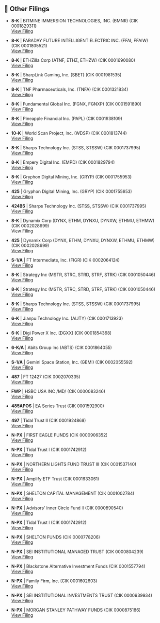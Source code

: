 ## 📁 Other Filings

- **8-K** | BITMINE IMMERSION TECHNOLOGIES, INC.  (BMNR)  (CIK 0001829311)  
  [View Filing](https://www.sec.gov/Archives/edgar/data/1829311/000149315225012513/0001493152-25-012513-index.htm)

- **8-K** | FARADAY FUTURE INTELLIGENT ELECTRIC INC.  (FFAI, FFAIW)  (CIK 0001805521)  
  [View Filing](https://www.sec.gov/Archives/edgar/data/1805521/000121390025082869/0001213900-25-082869-index.htm)

- **8-K** | ETHZilla Corp  (ATNF, ETHZ, ETHZW)  (CIK 0001690080)  
  [View Filing](https://www.sec.gov/Archives/edgar/data/1690080/000121390025082917/0001213900-25-082917-index.htm)

- **8-K** | SharpLink Gaming, Inc.  (SBET)  (CIK 0001981535)  
  [View Filing](https://www.sec.gov/Archives/edgar/data/1981535/000149315225012518/0001493152-25-012518-index.htm)

- **8-K** | TNF Pharmaceuticals, Inc.  (TNFA)  (CIK 0001321834)  
  [View Filing](https://www.sec.gov/Archives/edgar/data/1321834/000164117225026167/0001641172-25-026167-index.htm)

- **8-K** | Fundamental Global Inc.  (FGNX, FGNXP)  (CIK 0001591890)  
  [View Filing](https://www.sec.gov/Archives/edgar/data/1591890/000164117225026146/0001641172-25-026146-index.htm)

- **8-K** | Pineapple Financial Inc.  (PAPL)  (CIK 0001938109)  
  [View Filing](https://www.sec.gov/Archives/edgar/data/1938109/000164117225026153/0001641172-25-026153-index.htm)

- **10-K** | World Scan Project, Inc.  (WDSP)  (CIK 0001813744)  
  [View Filing](https://www.sec.gov/Archives/edgar/data/1813744/000159991625000120/0001599916-25-000120-index.htm)

- **8-K** | Sharps Technology Inc.  (STSS, STSSW)  (CIK 0001737995)  
  [View Filing](https://www.sec.gov/Archives/edgar/data/1737995/000164117225026137/0001641172-25-026137-index.htm)

- **8-K** | Empery Digital Inc.  (EMPD)  (CIK 0001829794)  
  [View Filing](https://www.sec.gov/Archives/edgar/data/1829794/000168316825006602/0001683168-25-006602-index.htm)

- **8-K** | Gryphon Digital Mining, Inc.  (GRYP)  (CIK 0001755953)  
  [View Filing](https://www.sec.gov/Archives/edgar/data/1755953/000121390025082930/0001213900-25-082930-index.htm)

- **425** | Gryphon Digital Mining, Inc.  (GRYP)  (CIK 0001755953)  
  [View Filing](https://www.sec.gov/Archives/edgar/data/1755953/000121390025082934/0001213900-25-082934-index.htm)

- **424B5** | Sharps Technology Inc.  (STSS, STSSW)  (CIK 0001737995)  
  [View Filing](https://www.sec.gov/Archives/edgar/data/1737995/000164117225026160/0001641172-25-026160-index.htm)

- **8-K** | Dynamix Corp  (DYNX, ETHM, DYNXU, DYNXW, ETHMU, ETHMW)  (CIK 0002028699)  
  [View Filing](https://www.sec.gov/Archives/edgar/data/2028699/000121390025082962/0001213900-25-082962-index.htm)

- **425** | Dynamix Corp  (DYNX, ETHM, DYNXU, DYNXW, ETHMU, ETHMW)  (CIK 0002028699)  
  [View Filing](https://www.sec.gov/Archives/edgar/data/2028699/000121390025082967/0001213900-25-082967-index.htm)

- **S-1/A** | FT Intermediate, Inc.  (FIGR)  (CIK 0002064124)  
  [View Filing](https://www.sec.gov/Archives/edgar/data/2064124/000162828025041443/0001628280-25-041443-index.htm)

- **8-K** | Strategy Inc  (MSTR, STRC, STRD, STRF, STRK)  (CIK 0001050446)  
  [View Filing](https://www.sec.gov/Archives/edgar/data/1050446/000105044625000008/0001050446-25-000008-index.htm)

- **8-K** | Strategy Inc  (MSTR, STRC, STRD, STRF, STRK)  (CIK 0001050446)  
  [View Filing](https://www.sec.gov/Archives/edgar/data/1050446/000119312525193487/0001193125-25-193487-index.htm)

- **8-K** | Sharps Technology Inc.  (STSS, STSSW)  (CIK 0001737995)  
  [View Filing](https://www.sec.gov/Archives/edgar/data/1737995/000164117225026162/0001641172-25-026162-index.htm)

- **6-K** | Jianpu Technology Inc.  (AIJTY)  (CIK 0001713923)  
  [View Filing](https://www.sec.gov/Archives/edgar/data/1713923/000110465925085985/0001104659-25-085985-index.htm)

- **6-K** | Digi Power X Inc.  (DGXX)  (CIK 0001854368)  
  [View Filing](https://www.sec.gov/Archives/edgar/data/1854368/000121390025082918/0001213900-25-082918-index.htm)

- **6-K/A** | Abits Group Inc  (ABTS)  (CIK 0001864055)  
  [View Filing](https://www.sec.gov/Archives/edgar/data/1864055/000164117225026152/0001641172-25-026152-index.htm)

- **S-1/A** | Gemini Space Station, Inc.  (GEMI)  (CIK 0002055592)  
  [View Filing](https://www.sec.gov/Archives/edgar/data/2055592/000110465925085963/0001104659-25-085963-index.htm)

- **487** | FT 12427  (CIK 0002070335)  
  [View Filing](https://www.sec.gov/Archives/edgar/data/2070335/000144554625005887/0001445546-25-005887-index.htm)

- **FWP** | HSBC USA INC /MD/  (CIK 0000083246)  
  [View Filing](https://www.sec.gov/Archives/edgar/data/83246/000110465925085818/0001104659-25-085818-index.htm)

- **485APOS** | EA Series Trust  (CIK 0001592900)  
  [View Filing](https://www.sec.gov/Archives/edgar/data/1592900/000159290025002569/0001592900-25-002569-index.htm)

- **497** | Tidal Trust II  (CIK 0001924868)  
  [View Filing](https://www.sec.gov/Archives/edgar/data/1924868/000199937125012388/0001999371-25-012388-index.htm)

- **N-PX** | FIRST EAGLE FUNDS  (CIK 0000906352)  
  [View Filing](https://www.sec.gov/Archives/edgar/data/906352/000093041325002849/0000930413-25-002849-index.htm)

- **N-PX** | Tidal Trust I  (CIK 0001742912)  
  [View Filing](https://www.sec.gov/Archives/edgar/data/1742912/000143893425002722/0001438934-25-002722-index.htm)

- **N-PX** | NORTHERN LIGHTS FUND TRUST III  (CIK 0001537140)  
  [View Filing](https://www.sec.gov/Archives/edgar/data/1537140/000158064225005666/0001580642-25-005666-index.htm)

- **N-PX** | Amplify ETF Trust  (CIK 0001633061)  
  [View Filing](https://www.sec.gov/Archives/edgar/data/1633061/000143893425002792/0001438934-25-002792-index.htm)

- **N-PX** | SHELTON CAPITAL MANAGEMENT  (CIK 0001002784)  
  [View Filing](https://www.sec.gov/Archives/edgar/data/1002784/000199937125012384/0001999371-25-012384-index.htm)

- **N-PX** | Advisors' Inner Circle Fund II  (CIK 0000890540)  
  [View Filing](https://www.sec.gov/Archives/edgar/data/890540/000113542825000250/0001135428-25-000250-index.htm)

- **N-PX** | Tidal Trust I  (CIK 0001742912)  
  [View Filing](https://www.sec.gov/Archives/edgar/data/1742912/000143893425002788/0001438934-25-002788-index.htm)

- **N-PX** | SHELTON FUNDS  (CIK 0000778206)  
  [View Filing](https://www.sec.gov/Archives/edgar/data/778206/000199937125012380/0001999371-25-012380-index.htm)

- **N-PX** | SEI INSTITUTIONAL MANAGED TRUST  (CIK 0000804239)  
  [View Filing](https://www.sec.gov/Archives/edgar/data/804239/000113542825000244/0001135428-25-000244-index.htm)

- **N-PX** | Blackstone Alternative Investment Funds  (CIK 0001557794)  
  [View Filing](https://www.sec.gov/Archives/edgar/data/1557794/000102140825004830/0001021408-25-004830-index.htm)

- **N-PX** | Family Firm, Inc.  (CIK 0001602603)  
  [View Filing](https://www.sec.gov/Archives/edgar/data/1602603/000160260325000012/0001602603-25-000012-index.htm)

- **N-PX** | SEI INSTITUTIONAL INVESTMENTS TRUST  (CIK 0000939934)  
  [View Filing](https://www.sec.gov/Archives/edgar/data/939934/000113542825000246/0001135428-25-000246-index.htm)

- **N-PX** | MORGAN STANLEY PATHWAY FUNDS  (CIK 0000875186)  
  [View Filing](https://www.sec.gov/Archives/edgar/data/875186/000102140825004816/0001021408-25-004816-index.htm)

